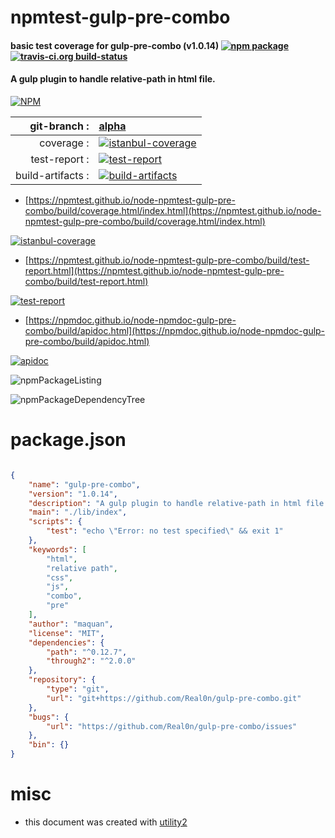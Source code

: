 # npmtest-gulp-pre-combo

#### basic test coverage for  gulp-pre-combo (v1.0.14)  [![npm package](https://img.shields.io/npm/v/npmtest-gulp-pre-combo.svg?style=flat-square)](https://www.npmjs.org/package/npmtest-gulp-pre-combo) [![travis-ci.org build-status](https://api.travis-ci.org/npmtest/node-npmtest-gulp-pre-combo.svg)](https://travis-ci.org/npmtest/node-npmtest-gulp-pre-combo)

#### A gulp plugin to handle relative-path in html file.

[![NPM](https://nodei.co/npm/gulp-pre-combo.png?downloads=true&downloadRank=true&stars=true)](https://www.npmjs.com/package/gulp-pre-combo)

| git-branch : | [alpha](https://github.com/npmtest/node-npmtest-gulp-pre-combo/tree/alpha)|
|--:|:--|
| coverage : | [![istanbul-coverage](https://npmtest.github.io/node-npmtest-gulp-pre-combo/build/coverage.badge.svg)](https://npmtest.github.io/node-npmtest-gulp-pre-combo/build/coverage.html/index.html)|
| test-report : | [![test-report](https://npmtest.github.io/node-npmtest-gulp-pre-combo/build/test-report.badge.svg)](https://npmtest.github.io/node-npmtest-gulp-pre-combo/build/test-report.html)|
| build-artifacts : | [![build-artifacts](https://npmtest.github.io/node-npmtest-gulp-pre-combo/glyphicons_144_folder_open.png)](https://github.com/npmtest/node-npmtest-gulp-pre-combo/tree/gh-pages/build)|

- [https://npmtest.github.io/node-npmtest-gulp-pre-combo/build/coverage.html/index.html](https://npmtest.github.io/node-npmtest-gulp-pre-combo/build/coverage.html/index.html)

[![istanbul-coverage](https://npmtest.github.io/node-npmtest-gulp-pre-combo/build/screenCapture.buildCi.browser.%252Ftmp%252Fbuild%252Fcoverage.lib.html.png)](https://npmtest.github.io/node-npmtest-gulp-pre-combo/build/coverage.html/index.html)

- [https://npmtest.github.io/node-npmtest-gulp-pre-combo/build/test-report.html](https://npmtest.github.io/node-npmtest-gulp-pre-combo/build/test-report.html)

[![test-report](https://npmtest.github.io/node-npmtest-gulp-pre-combo/build/screenCapture.buildCi.browser.%252Ftmp%252Fbuild%252Ftest-report.html.png)](https://npmtest.github.io/node-npmtest-gulp-pre-combo/build/test-report.html)

- [https://npmdoc.github.io/node-npmdoc-gulp-pre-combo/build/apidoc.html](https://npmdoc.github.io/node-npmdoc-gulp-pre-combo/build/apidoc.html)

[![apidoc](https://npmdoc.github.io/node-npmdoc-gulp-pre-combo/build/screenCapture.buildCi.browser.%252Ftmp%252Fbuild%252Fapidoc.html.png)](https://npmdoc.github.io/node-npmdoc-gulp-pre-combo/build/apidoc.html)

![npmPackageListing](https://npmtest.github.io/node-npmtest-gulp-pre-combo/build/screenCapture.npmPackageListing.svg)

![npmPackageDependencyTree](https://npmtest.github.io/node-npmtest-gulp-pre-combo/build/screenCapture.npmPackageDependencyTree.svg)



# package.json

```json

{
    "name": "gulp-pre-combo",
    "version": "1.0.14",
    "description": "A gulp plugin to handle relative-path in html file.",
    "main": "./lib/index",
    "scripts": {
        "test": "echo \"Error: no test specified\" && exit 1"
    },
    "keywords": [
        "html",
        "relative path",
        "css",
        "js",
        "combo",
        "pre"
    ],
    "author": "maquan",
    "license": "MIT",
    "dependencies": {
        "path": "^0.12.7",
        "through2": "^2.0.0"
    },
    "repository": {
        "type": "git",
        "url": "git+https://github.com/Real0n/gulp-pre-combo.git"
    },
    "bugs": {
        "url": "https://github.com/Real0n/gulp-pre-combo/issues"
    },
    "bin": {}
}
```



# misc
- this document was created with [utility2](https://github.com/kaizhu256/node-utility2)
